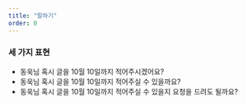 ```yaml
---
title: "말하기"
order: 0
---
```


### 세 가지 표현
- 동욱님 혹시 글을 10월 10일까지 적어주시겠어요?
- 동욱님 혹시 글을 10월 10일까지 적어주실 수 있을까요?
- 동욱님 혹시 글을 10월 10일까지 적어주실 수 있을지 요청을 드려도 될까요?
